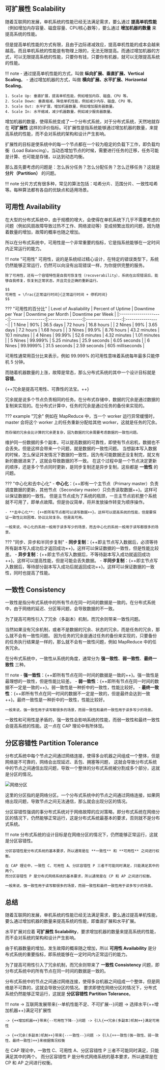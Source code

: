
## 可扩展性 Scalability
随着互联网的发展，单机系统的性能已经无法满足需求，要么通过 **提高单机性能**（例如增加内存容量、磁盘容量、CPU核心数等），要么通过 **增加机器的数量** 来提高系统的性能。

但是提高单机性能的方式有限，且由于边际递减效应，提高单机性能的成本会越来越高。而且单机系统的性能是有物理上限的，无法无限提高。而通过增加机器的方式，可以无限提高系统的性能，只要你有钱，只要你有机器，就可以无限提高系统的性能。

!!! note
    - 通过提高单机性能的方式，叫做 **纵向扩展、垂直扩展、Vertical Scaling**。
    - 通过增加机器的方式，叫做 **横向扩展、水平扩展、Horizontal Scaling**。

    1. Scale Up: 垂直扩展，提高单机性能，例如增加内存、磁盘、CPU 等。
    2. Scale Down: 垂直缩减，降低单机性能，例如减少内存、磁盘、CPU 等。
    3. Scale Out: 水平扩展，增加机器数量，例如增加服务器数量。
    4. Scale In: 水平缩减，减少机器数量，例如减少服务器数量。


增加机器的数量，使得系统变成了一个分布式系统，对于分布式系统，天然地就存在 **可扩展性** 这样的评价指标。可扩展性是指系统能够通过增加机器的数量，来提高系统的性能，而不会对系统的架构和设计产生影响。

扩展性的目标是使系统中的每一个节点都在一个较为稳定的负载下工作，即负载均衡（Load Balancing）。当动态增加节点的时候，需要进行任务的迁移，任务可能是计算、也可能是存储，以达到动态均衡。

那么首先要考虑的问题是：怎么拆分任务？怎么分配任务？怎么迁移任务？这就是 **分片（Partition）** 的问题。

!!! note
    分片方式有很多种，常见的算法包括：哈希分片、范围分片、一致性哈希等。每种算法都有各自的优缺点和适用场景。

## 可用性 Availability
在大型的分布式系统中，由于规模的增大，会使得在单机系统下几乎不需要考虑的问题（例如风扇故障导致过热不工作、网络波动等）变成频繁出现的问题，因为随着数量的增加，故障的概率也随之增加。

所以在分布式系统中，可用性是一个非常重要的指标，它是指系统能够在一定时间内正常运行的能力。

!!! note "可用性"
    可用性，说的是系统经过精心设计，在特定的错误类型下，系统仍然能够正常运行，仍然可以向没有出现错误一样，为你提供完整的服务。
    
    除了可用性，还有一个容错特性是自我可恢复性（recoverability），系统在出现错误后，能够自我修复，恢复到正常状态，并且完全正确的重新运行。

    $$
    可用性 = \frac{正常运行时间}{正常运行时间 + 停机时间}
    $$


??? "可用性的百分比"
    | Level of Avaliability | Percent of Uptime | Downtime per Year | Downtime per Month | Downtime per Week |
    |:---------------------:|:-----------------:|:-----------------:|:------------------:|:-----------------:|
    |        1 Nine         |        90%        |     36.5 days     |      72 hours      |    16.8 hours     |
    |        2 Nines        |        99%        |     3.65 days     |     7.2 hours      |    1.68 hours     |
    |        3 Nines        |       99.9%       |    8.76 hours     |    43.2 minutes    |   10.1 minutes    |
    |        4 Nines        |      99.99%       |   52.6 minutes    |    4.32 minutes    |   1.01 minutes    |
    |        5 Nines        |      99.999%      |   5.25 minutes    |    25.9 seconds    |   6.05 seconds    |
    |        6 Nines        |     99.9999%      |   31.5 seconds    |    2.59 seconds    | 605 milliseconds  |

可用性通常用百分比来表示，例如 99.999% 的可用性意味着系统每年最多只能停机 5 分钟。

而随着机器数量的上涨，故障是常态，那么分布式系统的其中一个设计目标就是 **容错**。

{++冗余是提高可用性、可靠性的法宝。++}

冗余就是说多个节点负责相同的任务。在分布式存储中，数据的冗余是通过数据的复制来实现的。在分布式计算中，任务的冗余是通过任务的备份来实现的。

??? example "冗余"
    例如在 MapReduce 中，当一个 worker 运行异常缓慢时，master 会将这个 worker 上的任务重新分配给其他 worker，这就是任务的冗余。

    而存储的冗余会比计算的冗余更复杂，因为数据的冗余需要考虑数据的一致性问题。


维护同一份数据的多个副本，可以提高数据的可靠性，即使有节点宕机，数据也不会丢失。但是这样会带来一个问题，就是数据的一致性问题。
当想副本写入数据的时候，怎么保证并发情况下数据的一致性，因为有可能数据还没复制完，就又有新的数据进来了，这就会导致数据的不一致。
在这个过程中是一个节点决定更新的顺序，还是多个节点同时更新，是同步复制还是异步复制，这些都是 **一致性** 的问题。

??? "中心化和去中心化"
    - **中心化**：{++即有一个主节点（Primary master）负责调度数据的更新，其他节点（Secondary master）只负责读取数据++}。这样可以保证数据的一致性。
    但是主节点成为了系统的瓶颈，一旦主节点宕机整个系统就不可用了，即单点故障。但是协议简单，将并发放操作转变为顺序操作。

    - **去中心化**: {++即所有节点都可以读写数据++}。这样可以提高系统的性能，但是要保证一致性比较困难，协议比较复杂。但是高可用。

    一般来说，中心化的系统一般用于读多写少的场景，而去中心化的系统一般用于读写都很多的场景。

??? "同步、异步和半同步复制"
    - **同步复制**：{++即主节点写入数据后，必须等待所有副本写入成功后才返回成功++}。这样可以保证数据的一致性，但是性能比较差。
    - **异步复制**：{++即主节点写入数据后，不等待副本写入成功就返回成功++}。这样可以提高性能，但是可能会丢失数据。
    - **半同步复制**：{++即主节点写入数据后，等待部分副本写入成功后就返回成功++}。这样可以保证数据的一致性，同时也提高了性能。

## 一致性 Consistency

一致性是指分布式系统中的所有节点在同一时间的数据是一致的。在分布式系统中，由于网络的延迟、分区等问题，会导致数据的不一致。

为了提高可用性引入了冗余（多副本）机制，而冗余则带来一致性问题。

当然如果没有冗余机制，或者不是数据的冗余、状态的冗余，而是任务的冗余，那么就不会有一致性问题。
因为任务的冗余是通过任务的备份来实现的，只要备份的任务执行结果是一样的，那么就不会有一致性问题，例如 MapReduce 中的任务冗余。


在分布式系统中，一致性从系统的角度，通常分为 **强一致性**、**弱一致性**、**最终一致性** 三种。

!!! note
    - **强一致性**：{++即所有节点在同一时间的数据是一致的++}。强一致性是最理想的一致性，但是性能比较差。
    - **弱一致性**：{++即所有节点在同一时间的数据不一定是一致的++}。弱一致性是一种折中的一致性，性能比较好。
    - **最终一致性**：{++即所有节点在同一时间的数据不一定是一致的，但是最终会达到一致++}。最终一致性是一种折中的一致性，性能比较好。

    一般来说，强一致性用于读写都很多的场景，而弱一致性和最终一致性用于读多写少的场景。

一致性和可用性是矛盾的，强一致性会影响系统的性能，而弱一致性和最终一致性会提高系统的性能。这一点在 CAP 理论中有所体现。

## 分区容错性 Partition Tolerance

分布式系统中每个节点之间通过网络连接，使得多台机器之间组成一个整体，但是网络是不可靠的，网络会出现延迟、丢包、拥塞等问题，
这就会导致分布式系统中的节点之间通信出现问题，导致一个整体的分布式系统被分割成多个部分，这就是分区的情况。

![网络分区](https://blogpicure.oss-cn-shenzhen.aliyuncs.com/blog/illustration-pic/distributed/partition.png)

这里的分区指的是网络分区。一个分布式系统中的节点之间通过网络连接，如果网络出现问题，导致节点之间无法通信，那么就会出现分区的情况。

分区容错性强调的事分布式系统对于网络故障的应对策略，即分布式系统在网络分区的情况下，仍然能够正常运行，这是分布式系统最基本的要求，否则就不是分布式系统。

!!! note
    分布式系统的设计目标是在网络分区的情况下，仍然能够正常运行，这就是分区容错性。

    分区容错性是分布式系统的基本要求，所以通常是在 **一致性** 和 **可用性** 之间进行权衡。

    在 CAP 理论中，一致性 C、可用性 A、分区容错性 P 三者不可能同时满足，只能满足其中的两个。
    而分区容错性 P 是分布式网络系统的基本要求，所以通常是在 CP 和 AP 之间进行权衡。

    一般来说，强一致性用于读写都很多的场景，而弱一致性和最终一致性用于读多写少的场景。

## 总结

随着互联网的发展，单机系统的性能已经无法满足需求，要么通过提高单机性能，要么通过增加机器的数量来提高系统的性能，即垂直扩展和水平扩展。

水平扩展对应着 **可扩展性 Scalability**，要求增加机器的数量来提高系统的性能，而不会对系统的架构和设计产生影响。

由于机器数量的增加，发生故障的概率随之增加，所以 **可用性 Availability** 是分布式系统的重要指标，即系统能够在一定时间内正常运行的能力。

为了提高可用性引入了冗余机制，而冗余则带来了 **一致性 Consistency** 问题，即分布式系统中的所有节点在同一时间的数据是一致的。

分布式系统中的节点之间通过网络连接，使得多台机器之间组成一个整体，但是网络是不可靠的，这就会导致分区的情况。
要求即使在网络分区的情况下，分布式系统仍然能够正常运行，这就是 **分区容错性 Partition Tolerance**。

!!! note
    -> 互联网发展带来{--单机性能不足、不可扩展--}问题 -> 选择水平{++增加机器++}满足可扩展性

    -> {++增加机器++}带来{--可用性下降--}问题 -> 引入{++冗余(多副本)机制++}满足可用性 

    -> {++冗余(多副本)机制++}带来{--一致性--}问题 -> 引入{++一致性(强一致性、弱一致性、最终一致性)++}来根据情况权衡


在 CAP 理论中，一致性 C、可用性 A、分区容错性 P 三者不可能同时满足，只能满足其中的两个。
而分区容错性 P 是分布式网络系统的基本要求，所以通常是在 CP 和 AP 之间进行权衡。
